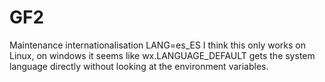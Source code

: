 # GF2

Maintenance internationalisation
LANG=es_ES
I think this only works on Linux, on windows it seems like wx.LANGUAGE_DEFAULT gets the system language directly without looking at the environment variables. 
